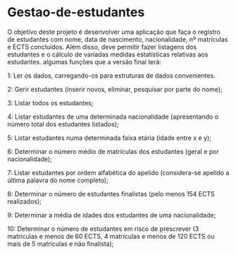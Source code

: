 # Gestao-de-estudantes
O objetivo deste projeto é desenvolver uma aplicação que faça o registro de estudantes com nome, data de nascimento, nacionalidade, nº matrículas e ECTS concluídos. Além disso, deve permitir fazer listagens dos estudantes e o cálculo de variadas medidas estatísticas relativas aos estudantes. 
algumas funções que a versão final terá:

1:
Ler os dados, carregando-os para estruturas de dados convenientes.

2:
Gerir estudantes (inserir novos, eliminar, pesquisar por parte do nome);

3: 
Listar todos os estudantes;

4:
 Listar estudantes de uma determinada nacionalidade (apresentando o número total dos
estudantes listados);

5:
Listar estudantes numa determinada faixa etária (idade entre x e y);

6:
Determinar o número médio de matrículas dos estudantes (geral e por nacionalidade);

7:
Listar estudantes por ordem alfabética do apelido (considera-se apelido a última palavra
do nome completo);

8:
Determinar o número de estudantes finalistas (pelo menos 154 ECTS realizados);

9:
Determinar a média de idades dos estudantes de uma nacionalidade;

10: Determinar o número de estudantes em risco de prescrever (3 matrículas e menos de
60 ECTS, 4 matrículas e menos de 120 ECTS ou mais de 5 matrículas e não finalista); 
